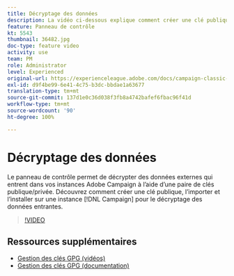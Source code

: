 ```yaml
---
title: Décryptage des données
description: La vidéo ci-dessous explique comment créer une clé publique, l’importer et l’installer sur une instance Campaign pour le décryptage des données.
feature: Panneau de contrôle
kt: 5543
thumbnail: 36482.jpg
doc-type: feature video
activity: use
team: PM
role: Administrator
level: Experienced
original-url: https://experienceleague.adobe.com/docs/campaign-classic-learn/tutorials/administrating/control-panel-acc/gpg-key-management/decrypting-data.html
exl-id: d9f4be99-6e41-4c75-b3dc-bbdae1a63677
translation-type: tm+mt
source-git-commit: 137d1e0c36d038f3fb8a4742bafef6fbac96f41d
workflow-type: tm+mt
source-wordcount: '90'
ht-degree: 100%

---
```


# Décryptage des données

Le panneau de contrôle permet de décrypter des données externes qui entrent dans vos instances Adobe Campaign à l’aide d’une paire de clés publique/privée.
Découvrez comment créer une clé publique, l’importer et l’installer sur une instance [!DNL Campaign] pour le décryptage des données entrantes.

>[!VIDEO](https://video.tv.adobe.com/v/36482?quality=12)

## Ressources supplémentaires

* [Gestion des clés GPG (vidéos)](./gpg-key-management-overview.md)
* [Gestion des clés GPG (documentation)](https://docs.adobe.com/content/help/fr-FR/control-panel/using/instances-settings/gpg-keys-management.html)
